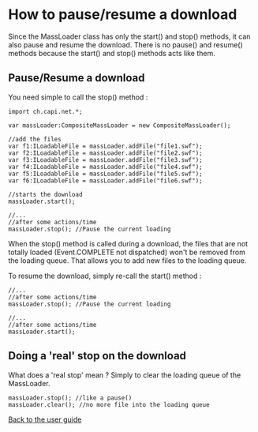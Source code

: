 # How to pause/resume a download #

Since the MassLoader class has only the start() and stop() methods, it can also pause and resume the download. There is no pause() and resume() methods because the start() and stop() methods acts like them.

## Pause/Resume a download ##

You need simple to call the stop() method :
```
import ch.capi.net.*;

var massLoader:CompositeMassLoader = new CompositeMassLoader();

//add the files
var f1:ILoadableFile = massLoader.addFile("file1.swf");
var f2:ILoadableFile = massLoader.addFile("file2.swf");
var f3:ILoadableFile = massLoader.addFile("file3.swf");
var f4:ILoadableFile = massLoader.addFile("file4.swf");
var f5:ILoadableFile = massLoader.addFile("file5.swf");
var f6:ILoadableFile = massLoader.addFile("file6.swf");

//starts the download
massLoader.start();

//...
//after some actions/time
massLoader.stop(); //Pause the current loading
```

When the stop() method is called during a download, the files that are not totally loaded (Event.COMPLETE not dispatched) won't be removed from the loading queue. That allows you to add new files to the loading queue.

To resume the download, simply re-call the start() method :
```
//...
//after some actions/time
massLoader.stop(); //Pause the current loading

//...
//after some actions/time
massLoader.start();
```

## Doing a 'real' stop on the download ##

What does a 'real stop' mean ? Simply to clear the loading queue of the MassLoader.

```
massLoader.stop(); //like a pause()
massLoader.clear(); //no more file into the loading queue
```

[Back to the user guide](http://code.google.com/p/masapi/wiki/UserGuide)
